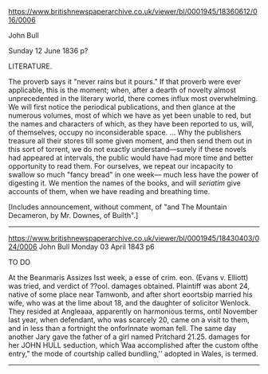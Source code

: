 https://www.britishnewspaperarchive.co.uk/viewer/bl/0001945/18360612/016/0006

John Bull

Sunday 12 June 1836
p?

LITERATURE.

The proverb says it "never rains but it pours." If that proverb were ever applicable, this is the moment; when, after a dearth of novelty almost unprecedented in the literary world, there comes influx most overwhelming. We will first notice the periodical publications, and then glance at the numerous volumes, most of which we have as yet been unable to red, but the names and characters of which, as they have been reported to us, will, of themselves, occupy no inconsiderable space. ... Why the publishers treasure all their stores till some given moment, and then send them out in this sort of torrent, we do not exactly understand—surely if these novels had appeared at intervals, the public would have had more time and better opportunity to read them. For ourselves, we repeat our incapacity to swallow so much "fancy bread" in one week— much less have the power of digesting it. We mention the names of the books, and will *seriatim* give accounts of them, when we have reading and breathing time.

[Includes announcement, without comment, of "and The Mountain Decameron, by Mr. Downes, of Builth".]

---

https://www.britishnewspaperarchive.co.uk/viewer/bl/0001945/18430403/024/0006
John Bull
Monday 03 April 1843
p6

TO DO

At the Beanmaris Assizes Isst week, a esse of crim. eon. (Evans v. Elliott) was tried, and verdict of ??ool. damages obtained. Plaintiff was abont 24, native of some place near Tamwonb, and after short eoortsbip married his wife, who was at the lime about 18, and the daughter of solicitor Wenlock. They resided at Angleaaa, apparently on harmonious terms, ontil November last year, when defendant, who was scarcely 20, came on a visit to them, and in less than a fortnight the onforlnnate woman fell. The same day another Jary gave the father of a girl named Pritchard 21.25. damages for her JOHN HULL seduction, which Waa accomplished after the custom ofthe entry," the mode of courtship called bundling,'' adopted in Wales, is termed.

---

